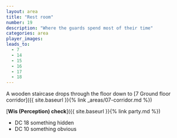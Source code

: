 ```yaml
---
layout: area
title: "Rest room"
number: 19
description: "Where the guards spend most of their time"
categories: area
player_images:
leads_to:
  - 7
  - 14
  - 15
  - 16
  - 17
  - 18
---
```


A wooden staircase drops through the floor down to [7 Ground floor corridor]({{ site.baseurl }}{% link _areas/07-corridor.md %})

[**Wis (Perception) check**]({{ site.baseurl }}{% link party.md %})
* DC 18 something hidden
* DC 10 something obvious

